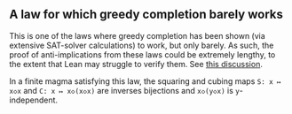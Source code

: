 ## A law for which greedy completion barely works

This is one of the laws where greedy completion has been shown (via extensive SAT-solver calculations) to work, but only barely.  As such, the proof of anti-implications from these laws could be extremely lengthy, to the extent that Lean may struggle to verify them.  See [this discussion](https://leanprover.zulipchat.com/#narrow/stream/458659-Equational/topic/1076.20!.3D.3E.203/near/476933251).

In a finite magma satisfying this law, the squaring and cubing maps `S: x ↦ x◇x` and `C: x ↦ x◇(x◇x)` are inverses bijections and `x◇(y◇x)` is `y`-independent.
